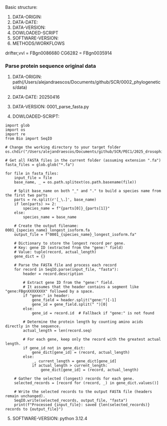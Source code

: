 Basic structure:
1.  DATA-ORIGIN:
2.  DATA-DATE:
3.  DATA-VERSION:
4.  DOWLOADED-SCRIPT
5.  SOFTWARE-VERSION:
6.  METHODS/WORKFLOWS

drifter,vvl = FBgn0086680
CG6282 = FBgn0035914

### Parse protein sequence original data

1.  DATA-ORIGIN:
path(/Users/alejandraescos/Documents/github/SCR/0002_phylogenetics/data)


2.  DATA-DATE:
20250416

3.  DATA-VERSION:
0001_parse_fasta.py

4.  DOWLOADED-SCRIPT:
```
import glob
import os
import re
from Bio import SeqIO

# Change the working directory to your target folder
os.chdir("/Users/alejandraescos/Documents/github/SCR/PEC1/2025_drosophila_vvl_paper/data/data")

# Get all FASTA files in the current folder (assuming extension ".fa")
fasta_files = glob.glob("*.fa")

for file in fasta_files:
    input_file = file
    base_name, _ = os.path.splitext(os.path.basename(file))
    
    # Split base_name on both "_" and "." to build a species name from the first two parts
    parts = re.split(r'[_\.]', base_name)
    if len(parts) >= 2:
        species_name = f"{parts[0]}_{parts[1]}"
    else:
        species_name = base_name
    
    # Create the output filename: 0001_{species_name}_longest_isoform.fa
    output_file = f"0001_{species_name}_longest_isoform.fa"
    
    # Dictionary to store the longest record per gene.
    # Key: gene ID (extracted from the "gene:" field)
    # Value: tuple(record, actual_length)
    gene_dict = {}
    
    # Parse the FASTA file and process each record
    for record in SeqIO.parse(input_file, "fasta"):
        header = record.description
        
        # Extract gene ID from the "gene:" field.
        # It assumes that the header contains a segment like "gene:FBgnXXXXXXXX" followed by a space.
        if "gene:" in header:
            gene_field = header.split("gene:")[-1]
            gene_id = gene_field.split(" ")[0]
        else:
            gene_id = record.id  # Fallback if "gene:" is not found
        
        # Determine the protein length by counting amino acids directly in the sequence.
        actual_length = len(record.seq)
        
        # For each gene, keep only the record with the greatest actual length.
        if gene_id not in gene_dict:
            gene_dict[gene_id] = (record, actual_length)
        else:
            _, current_length = gene_dict[gene_id]
            if actual_length > current_length:
                gene_dict[gene_id] = (record, actual_length)
    
    # Gather the selected (longest) records for each gene.
    selected_records = [record for (record, _) in gene_dict.values()]
    
    # Write the selected records to the output FASTA file (headers remain unchanged).
    SeqIO.write(selected_records, output_file, "fasta")
    print(f"Processed {input_file}: saved {len(selected_records)} records to {output_file}")
```
5.  SOFTWARE-VERSION:
python 3.12.4

